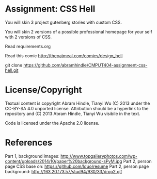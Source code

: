 Assignment: CSS Hell
====================

You will skin 3 project gutenberg stories with custom CSS.

You will skin 2 versions of a possible professional homepage for your
self with 2 versions of CSS.

Read requirements.org

Read this comic http://theoatmeal.com/comics/design_hell

git clone https://github.com/abramhindle/CMPUT404-assignment-css-hell.git

License/Copyright
=================

Textual content is copyright Abram Hindle, Tianyi Wu (C) 2013 under the CC-BY-SA
4.0 unported license. Attribution should be a hyperlink to the
repository and (C) 2013 Abram Hindle, Tianyi Wu visibile in the text.

Code is licensed under the Apache 2.0 license.


References
==========
Part 1, background images: http://www.topgalleryphotos.com/wp-content/uploads/2014/10/paper%20background-sPvM.jpg
Part 2, person page CSS base on: https://github.com/lduo/resume
Part 2, person page background: http://163.20.173.57/stud94/930/33/drop2.gif




